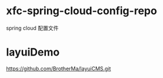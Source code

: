 # xfc-spring-cloud-config-repo
spring cloud 配置文件
# layuiDemo
https://github.com/BrotherMa/layuiCMS.git
